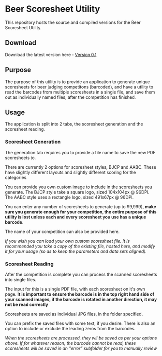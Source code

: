 # Beer Scoresheet Utility
This repository hosts the source and compiled versions for the Beer Scoresheet Utility.

## Download
Download the latest version here - [Version 0.1](https://github.com/m00nh34d/Beer-Scoresheet-Utility/releases/download/v0.1/setup.beer.scoresheet.utility.exe)

## Purpose
The purpose of this utility is to provide an application to generate unique scoresheets for beer judging competitons (barcoded), and have a utility to read the barcodes from multiple scoresheets in a single file, and save them out as individually named files, after the competition has finished.


## Usage
The application is split into 2 tabs, the scoresheet generation and the scoresheet reading.


### Scoresheet Generation
The generation tab requires you to provide a file name to save the new PDF scoresheets to.

There are currently 2 options for scoresheet styles, BJCP and AABC. These have slightly different layouts and slightly different scoring for the categories.

You can provide you own custom image to include in the scoresheets you generate. The BJCP style take a square logo, sized 104x104px @ 96DPI. The AABC style uses a rectangle logo, sized 491x67px @ 96DPI.

You can enter any number of scoresheets to generate (up to 99,999), **make sure you generate enough for your competition, the entire purpose of this utility is lost unless each and every scoresheet you use has a unique barcode**.

The name of your competition can also be provided here.

*If you wish you can load your own custom scoresheet file. It is recommended you take a copy of the existing file, hosted here, and modify it for your usage (so as to keep the parameters and data sets aligned).*

### Scoresheet Reading
After the competition is complete you can process the scanned scoresheets into single files.

The input for this is a single PDF file, with each scoresheet on it's own page. **It is important to ensure the barcode is in the top right hand side of your scanned images, if the barcode is rotated in another direction, it may not be read correctly**

Scoresheets are saved as individual JPG files, in the folder specified.

You can prefix the saved files with some text, if you desire. There is also an option to include or exclude the leading zeros from the barcodes.

*When the scoresheets are processed, they wil be saved as per your options above. If for whatever reason, the barcode cannot be read, these scoresheets will be saved in an "error" subfolder for you to manually review*
